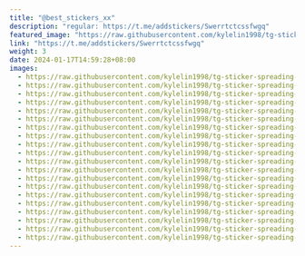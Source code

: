 ```yaml
---
title: "@best_stickers_xx"
description: "regular: https://t.me/addstickers/Swerrtctcssfwgq"
featured_image: "https://raw.githubusercontent.com/kylelin1998/tg-sticker-spreading-worldwide-images/main/img/88fab5dc-fbeb-471b-9d12-321dc5307538.jpg"
link: "https://t.me/addstickers/Swerrtctcssfwgq"
weight: 3
date: 2024-01-17T14:59:28+08:00
images:
  - https://raw.githubusercontent.com/kylelin1998/tg-sticker-spreading-worldwide-images/main/img/88fab5dc-fbeb-471b-9d12-321dc5307538.jpg
  - https://raw.githubusercontent.com/kylelin1998/tg-sticker-spreading-worldwide-images/main/img/23ac986e-c2a2-440c-89d9-04152680d9b2.jpg
  - https://raw.githubusercontent.com/kylelin1998/tg-sticker-spreading-worldwide-images/main/img/625a3b8d-2c1c-4df7-b8b7-1116be3ebc6e.jpg
  - https://raw.githubusercontent.com/kylelin1998/tg-sticker-spreading-worldwide-images/main/img/6c4cc391-b14b-4171-ae27-191ff7f01a1b.jpg
  - https://raw.githubusercontent.com/kylelin1998/tg-sticker-spreading-worldwide-images/main/img/6ab1b9a1-6156-4eee-b20f-16a0f4e24d60.jpg
  - https://raw.githubusercontent.com/kylelin1998/tg-sticker-spreading-worldwide-images/main/img/df894650-0df5-4571-a460-cee140fd8e75.jpg
  - https://raw.githubusercontent.com/kylelin1998/tg-sticker-spreading-worldwide-images/main/img/dba86d07-2997-4760-800c-542a2bf1340f.jpg
  - https://raw.githubusercontent.com/kylelin1998/tg-sticker-spreading-worldwide-images/main/img/d7b20f11-1a2c-47fa-9654-8025c19a7d25.jpg
  - https://raw.githubusercontent.com/kylelin1998/tg-sticker-spreading-worldwide-images/main/img/5148314f-7a54-417b-b931-b258a2b29a13.jpg
  - https://raw.githubusercontent.com/kylelin1998/tg-sticker-spreading-worldwide-images/main/img/d17510b8-b212-495e-a1f9-94322460d4d5.jpg
  - https://raw.githubusercontent.com/kylelin1998/tg-sticker-spreading-worldwide-images/main/img/588e8f34-be2c-47a2-993b-561fc1e089e4.jpg
  - https://raw.githubusercontent.com/kylelin1998/tg-sticker-spreading-worldwide-images/main/img/751b31a9-de4f-4b9d-93c9-9571585dc9f1.jpg
  - https://raw.githubusercontent.com/kylelin1998/tg-sticker-spreading-worldwide-images/main/img/ec8a49f9-670f-4067-a0d0-d4875d1f7eec.jpg
  - https://raw.githubusercontent.com/kylelin1998/tg-sticker-spreading-worldwide-images/main/img/692c787c-1ec3-403e-9c82-44f989d62bed.jpg
  - https://raw.githubusercontent.com/kylelin1998/tg-sticker-spreading-worldwide-images/main/img/4db628f4-91e6-4e21-9ee9-c1582fce1676.jpg
  - https://raw.githubusercontent.com/kylelin1998/tg-sticker-spreading-worldwide-images/main/img/3e4b8528-961e-443a-a723-eeaace8b074d.jpg
  - https://raw.githubusercontent.com/kylelin1998/tg-sticker-spreading-worldwide-images/main/img/1e46e502-0ebb-461d-8e6d-32c373938004.jpg
  - https://raw.githubusercontent.com/kylelin1998/tg-sticker-spreading-worldwide-images/main/img/5c1f3de9-3938-4001-a9a7-6f738120c4f2.jpg
  - https://raw.githubusercontent.com/kylelin1998/tg-sticker-spreading-worldwide-images/main/img/947f6b32-d4ad-4608-a2c9-9424965d7f0b.jpg
  - https://raw.githubusercontent.com/kylelin1998/tg-sticker-spreading-worldwide-images/main/img/9a1d9cf6-f810-4762-9a7a-110aa11cd233.jpg
---
```

